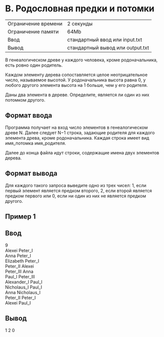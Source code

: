 # B. Родословная предки и потомки

|                     |                                  |
| ------------------- | -------------------------------- |
| Ограничение времени | 2 секунды                        |
| Ограничение памяти  | 64Mb                             |
| Ввод                | стандартный ввод или input.txt   |
| Вывод               | стандартный вывод или output.txt |

В генеалогическом древе у каждого человека, кроме родоначальника, есть ровно один родитель.

Каждом элементу дерева сопоставляется целое неотрицательное число, называемое высотой. У родоначальника высота равна 0, у любого другого элемента высота на 1 больше, чем у его родителя.

Даны два элемента в дереве. Определите, является ли один из них потомком другого.

## Формат ввода

Программа получает на вход число элементов в генеалогическом древе N. Далее следует N−1 строка, задающие родителя для каждого элемента древа, кроме родоначальника. Каждая строка имеет вид имя_потомка имя_родителя.

Далее до конца файла идут строки, содержащие имена двух элементов дерева.

## Формат вывода

Для каждого такого запроса выведите одно из трех чисел: 1, если первый элемент является предком второго, 2, если второй является предком первого или 0, если ни один из них не является предком другого.

## Пример 1
## Ввод 
9 <br>
Alexei Peter_I <br>
Anna Peter_I <br>
Elizabeth Peter_I <br>
Peter_II Alexei <br>
Peter_III Anna <br>
Paul_I Peter_III <br>
Alexander_I Paul_I <br>
Nicholaus_I Paul_I <br>
Anna Nicholaus_I <br>
Peter_II Peter_I <br>
Alexei Paul_I <br>

## Вывод  
1 2 0  <br>
